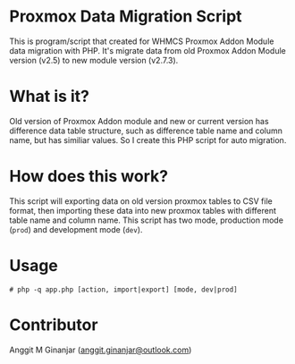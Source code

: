 # Proxmox Data Migration Script

This is program/script that created for WHMCS Proxmox Addon Module data migration with PHP. It's migrate data from old Proxmox Addon Module version (v2.5) to new module version (v2.7.3).

# What is it?

Old version of Proxmox Addon module and new or current version has difference data table structure, such as difference table name and column name, but has similiar values. So I create this PHP script for auto migration.

# How does this work?

This script will exporting data on old version proxmox tables to CSV file format, then importing these data into new proxmox tables with different table name and column name. This script has two mode, production mode (`prod`) and development mode (`dev`).

# Usage

```shell
# php -q app.php [action, import|export] [mode, dev|prod]
```

# Contributor

Anggit M Ginanjar (anggit.ginanjar@outlook.com)
